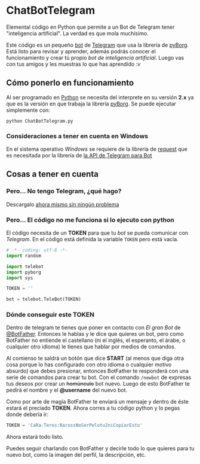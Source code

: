 # ChatBotTelegram
Elemental código en Python que permite a un Bot de Telegram tener "inteligencia artificial". La verdad es que mola muchísimo.

Este código es un pequeño [bot](https://es.wikipedia.org/wiki/Bot "bot") de [Telegram](https://es.wikipedia.org/wiki/Telegram_Messenger "Telegram Messenger") que usa la librería de [pyBorg](https://github.com/bdrewery/PyBorg). Está listo para revisar y aprender, además podrás conocer el funcionamiento y crear tú propio _bot de inteligencia artificial_. Luego vas con tus amigos y les muestras lo que has aprendido _:v_

## Cómo ponerlo en funcionamiento
Al ser programado en [Python](https://es.wikipedia.org/wiki/Python) se necesita del interprete en su versión __2.x__ ya que es la versión en que trabaja la librería [pyBorg](https://github.com/bdrewery/PyBorg). Se puede ejecutar simplemente con:

```
python ChatBotTelegram.py
```

### Consideraciones a tener en cuenta en Windows
En el sistema operativo _Windows_ se requiere de la librería de [request](https://pypi.python.org/pypi/requests/ "Librería necesaria por la API de Telegram") que es necesitada por la librería de [la API de Telegram para Bot](https://github.com/eternnoir/pyTelegramBotAPI#getting-started)

## Cosas a tener en cuenta

### Pero... No tengo Telegram, ¿qué hago?
Descargalo [ahora mismo sin ningún problema](https://telegram.org/apps)

### Pero... El código no me funciona si lo ejecuto con python
El código necesita de un __TOKEN__ para que tu _bot_ se pueda comunicar con _Telegram_. En el código está definida la variable `TOKEN` pero está vacía.
```python
# -*- coding: utf-8 -*-
import random

import telebot
import pyborg
import sys

TOKEN = ''

bot = telebot.TeleBot(TOKEN)
```

### Dónde conseguir este TOKEN
Dentro de telegram te tienes que poner en contacto con _El gran Bot_ de [@BotFather](http://telegram.me/BotFather). Entonces le hablas y le dice que quieres un bot, pero como BotFather no entiende el castellano (ni el inglés, el esperanto, el árabe, o cualquier otro idioma) le tienes que hablar por medios de comandos.

Al comienso te saldrá un botón que dice __START__ (al menos que diga otra cosa porque lo has configurado con otro idioma o cualquier motivo absurdo) que debes presionar, entonces BotFather te responderá con una serie de comandos para crear tu bot.
Con el comando `/newbot` de expresas tus deseos por crear un <s>homúnculo</s> bot nuevo. Luego de esto BotFather te pedirá el nombre y el __@username__ del nuevo bot.

Como por arte de magía BotFather te enviará un mensaje y dentro de éste estará el preciado __TOKEN__. Ahora corres a tu código python y lo pegas donde debería ir:

```python
TOKEN = 'CaRa-Teres:RarossNoSerPelotu2niCopiarEsto'
```

Ahora estará todo listo.

Puedes seguir charlando con BotFather y decirle todo lo que quieres para tu nuevo bot, como la imagen del perfil, la descripción, etc.


